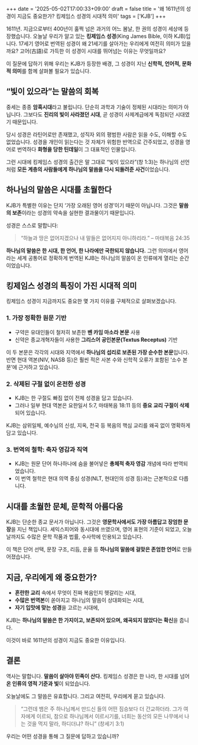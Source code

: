 +++
date = '2025-05-02T17:00:33+09:00'
draft = false
title = '왜 1611년의 성경이 지금도 중요한가? 킹제임스 성경의 시대적 의미'
tags = ['KJB']
+++

1611년. 지금으로부터 400년이 훌쩍 넘은 과거의 어느 봄날, 한 권의 성경이 세상에 등장했습니다. 오늘날 우리가 알고 있는 **킹제임스 성경**(King James Bible, 이하 KJB)입니다. 17세기 영어로 번역된 성경이 왜 21세기를 살아가는 우리에게 여전히 의미가 있을까요? 고어(古語)로 가득한 이 성경이 시대를 뛰어넘는 이유는 무엇일까요?

이 질문에 답하기 위해 우리는 KJB가 등장한 배경, 그 성경이 지닌 **신학적, 언어적, 문화적 의미**를 함께 살펴볼 필요가 있습니다.

## “빛이 있으라”는 말씀의 회복

중세는 종종 **암흑시대**라고 불립니다. 단순히 과학과 기술이 정체된 시대라는 의미가 아닙니다. 그보다도 **진리의 빛이 사라졌던 시대**, 곧 성경이 사제계급에게 독점되던 시대였기 때문입니다.

당시 성경은 라틴어로만 존재했고, 성직자 외의 평범한 사람은 읽을 수도, 이해할 수도 없었습니다. 성경을 개인이 읽는다는 것 자체가 위험한 반역으로 간주되었고, 성경을 영어로 번역하다 **화형을 당한 틴데일**이 그 대표적인 인물입니다.

그런 시대에 킹제임스 성경의 출간은 말 그대로 “빛이 있으라”(창 1:3)는 하나님의 선언처럼 **모든 계층의 사람들에게 하나님의 말씀을 다시 되돌려준 사건**이었습니다.

## 하나님의 말씀은 시대를 초월한다

KJB가 특별한 이유는 단지 ‘가장 오래된 영어 성경’이기 때문이 아닙니다. 그것은 **말씀의 보존**이라는 성경의 약속을 실현한 결과물이기 때문입니다.

성경은 스스로 말합니다:

> “하늘과 땅은 없어지겠으나 내 말들은 없어지지 아니하리라.”
> – 마태복음 24:35

**하나님의 말씀은 한 시대, 한 언어, 한 나라에만 국한되지 않습니다.** 그런 의미에서 영어라는 세계 공통어로 정확하게 번역된 KJB는 하나님의 말씀이 온 인류에게 열리는 순간이었습니다.

## 킹제임스 성경의 특징이 가진 시대적 의미

킹제임스 성경이 지금까지도 중요한 몇 가지 이유를 구체적으로 살펴보겠습니다.

### 1. **가장 정확한 원문 기반**

* 구약은 유대인들이 철저히 보존한 **벤 카임 마소라 본문** 사용
* 신약은 종교개혁자들이 사용한 **그리스어 공인본문(Textus Receptus)** 기반

이 두 본문은 각각의 시대와 지역에서 **하나님의 섭리로 보존된 가장 순수한 본문**입니다. 반면 현대 역본(NIV, NASB 등)은 훨씬 적은 사본 수와 신학적 오류가 포함된 ‘소수 본문’에 근거하고 있습니다.

### 2. **삭제된 구절 없이 온전한 성경**

* KJB는 한 구절도 빠짐 없이 전체 성경을 담고 있습니다.
* 그러나 일부 현대 역본은 요한일서 5:7, 마태복음 18:11 등의 **중요 교리 구절이 삭제**되어 있습니다.

KJB는 삼위일체, 예수님의 신성, 지옥, 천국 등 복음의 핵심 교리를 왜곡 없이 명확하게 담고 있습니다.

### 3. **번역의 철학: 축자 영감과 직역**

* KJB는 원문 단어 하나하나에 숨을 불어넣은 **총체적 축자 영감** 개념에 따라 번역되었습니다.
* 이 번역 철학은 현대 의역 중심 성경(NLT, 현대인의 성경 등)과는 근본적으로 다릅니다.

## 시대를 초월한 문체, 문학적 아름다움

KJB는 단순한 종교 문서가 아닙니다. 그것은 **영문학사에서도 가장 아름답고 장엄한 문장**을 지닌 책입니다. 셰익스피어와 동시대에 쓰였으며, 영어 표현의 기준이 되었고, 오늘날까지도 수많은 문학 작품과 법률, 수사학에 인용되고 있습니다.

이 책은 단어 선택, 문장 구조, 리듬, 운율 등 **하나님의 말씀에 걸맞은 존엄한 언어**로 만들어졌습니다.

## 지금, 우리에게 왜 중요한가?

* **혼란한 교리** 속에서 무엇이 진짜 복음인지 헷갈리는 시대,
* **수많은 번역본**이 쏟아지고 하나님의 말씀이 상대화되는 시대,
* **자기 입맛에 맞는 성경**을 고르는 시대에,

KJB는 **하나님의 말씀은 한 가지이고, 보존되어 있으며, 왜곡되지 않았다는 확신**을 줍니다.

이것이 바로 1611년의 성경이 지금도 중요한 이유입니다.

## 결론

역사는 말합니다.
**말씀이 살아야 민족이 산다.**
킹제임스 성경은 한 나라, 한 시대를 넘어 **온 인류의 영적 기준과 빛**이 되었습니다.

오늘날에도 그 말씀은 유효합니다.
그리고 여전히, 우리에게 묻고 있습니다.

> “그런데 뱀은 주 하나님께서 만드신 들의 어떤 짐승보다 더 간교하더라. 그가 여자에게 이르되, 참으로 하나님께서 이르시기를, 너희는 동산의 모든 나무에서 나는 것을 먹지 말라, 하디더냐? 하니”
> (창세기 3:1)

우리는 어떤 성경을 통해 그 질문에 답하고 있습니까?
